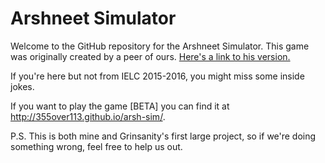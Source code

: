 # Arshneet Simulator

Welcome to the GitHub repository for the Arshneet Simulator. This game was originally created by a peer of ours. [Here's a link to his version.](https://4b4030124dae3ec07d9231fd34721a27e4e951d5.googledrive.com/host/0B8EmOAcQMuZbUnNmYTlBby1mOEU/)

If you're here but not from IELC 2015-2016, you might miss some inside jokes.

If you want to play the game [BETA] you can find it at http://355over113.github.io/arsh-sim/.

P.S. This is both mine and Grinsanity's first large project, so if we're doing something wrong, feel free to help us out.
